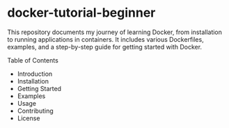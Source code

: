 # docker-tutorial-beginner
This repository documents my journey of learning Docker, from installation to running applications in containers. It includes various Dockerfiles, examples, and a step-by-step guide for getting started with Docker.

Table of Contents

- Introduction
- Installation
- Getting Started
- Examples
- Usage
- Contributing
- License
